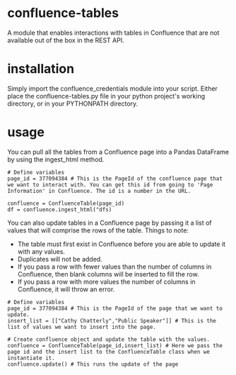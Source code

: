 # confluence-tables
A module that enables interactions with tables in Confluence that are not available out of the box in the REST API.

# installation
Simply import the confluence_credentials module into your script. Either place the confluence-tables.py file in your python project's working directory, or in your PYTHONPATH directory.

# usage
You can pull all the tables from a Confluence page into a Pandas DataFrame by using the ingest_html method.
```
# Define variables
page_id = 377094384 # This is the PageId of the confluence page that we want to interact with. You can get this id from going to 'Page Information' in Confluence. The id is a number in the URL.

confluence = ConfluenceTable(page_id)
df = confluence.ingest_html("dfs)
```

You can also update tables in a Confluence page by passing it a list of values that will comprise the rows of the table.
Things to note:
- The table must first exist in Confluence before you are able to update it with any values.
- Duplicates will not be added.
- If you pass a row with fewer values than the number of columns in Confluence, then blank columns will be inserted to fill the row.
- If you pass a row with more values the number of columns in Confluence, it will throw an error.

```
# Define variables
page_id = 377094384 # This is the PageId of the page that we want to update.
insert_list = [["Cathy Chatterly","Public Speaker"]] # This is the list of values we want to insert into the page.

# Create confluence object and update the table with the values.
confluence = ConfluenceTable(page_id,insert_list) # Here we pass the page id and the insert list to the ConfluenceTable class when we instantiate it.
confluence.update() # This runs the update of the page
```